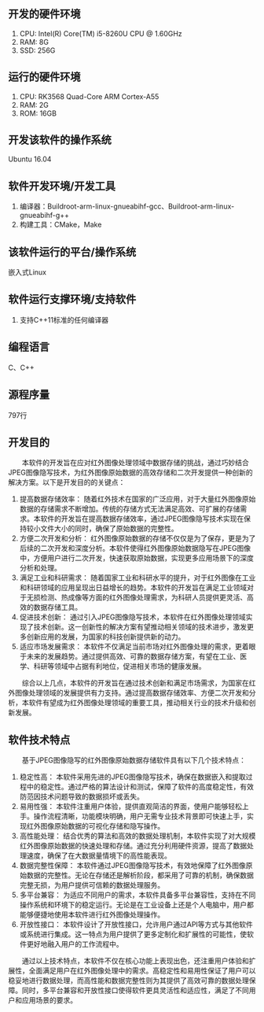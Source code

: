 ## 开发的硬件环境

1. CPU: Intel(R) Core(TM) i5-8260U CPU @ 1.60GHz
2. RAM: 8G
3. SSD: 256G

## 运行的硬件环境

1. CPU: RK3568 Quad-Core ARM Cortex-A55
2. RAM: 2G
3. ROM: 16GB

## 开发该软件的操作系统

Ubuntu 16.04

## 软件开发环境/开发工具

1. 编译器：Buildroot-arm-linux-gnueabihf-gcc、Buildroot-arm-linux-gnueabihf-g++
2. 构建工具：CMake，Make

## 该软件运行的平台/操作系统

嵌入式Linux

## 软件运行支撑环境/支持软件

1. 支持C++11标准的任何编译器

## 编程语言

C、C++

## 源程序量

797行

## 开发目的

&emsp;&emsp;本软件的开发旨在应对红外图像处理领域中数据存储的挑战，通过巧妙结合JPEG图像隐写技术，为红外图像原始数据的高效存储和二次开发提供一种创新的解决方案。以下是开发目的的关键点：

1. 提高数据存储效率： 随着红外技术在国家的广泛应用，对于大量红外图像原始数据的存储需求不断增加。传统的存储方式无法满足高效、可扩展的存储需求。本软件的开发旨在提高数据存储效率，通过JPEG图像隐写技术实现在保持较小文件大小的同时，确保了原始数据的完整性。
2. 方便二次开发和分析： 红外图像原始数据的存储不仅仅是为了保存，更是为了后续的二次开发和深度分析。本软件使得红外图像原始数据隐写在JPEG图像中，方便用户进行二次开发，快速获取原始数据，实现更多应用场景下的深度分析和处理。
3. 满足工业和科研需求： 随着国家工业和科研水平的提升，对于红外图像在工业和科研领域的应用呈现出日益增长的趋势。本软件的开发旨在满足工业领域对于无损检测、热成像等方面的红外图像处理需求，为科研人员提供更灵活、高效的数据存储工具。
4. 促进技术创新： 通过引入JPEG图像隐写技术，本软件在红外图像处理领域实现了技术创新。这一创新性的解决方案有望推动相关领域的技术进步，激发更多创新应用的发展，为国家的科技创新提供新的动力。
5. 适应市场发展需求： 本软件不仅满足当前市场对红外图像处理的需求，更着眼于未来的发展趋势。通过提供高效、可靠的数据存储方案，有望在工业、医学、科研等领域中占据有利地位，促进相关市场的健康发展。

&emsp;&emsp;综合以上几点，本软件的开发旨在通过技术创新和满足市场需求，为国家在红外图像处理领域的发展提供有力支持。通过提高数据存储效率、方便二次开发和分析，本软件有望成为红外图像处理领域的重要工具，推动相关行业的技术升级和创新发展。

## 软件技术特点

&emsp;&emsp;基于JPEG图像隐写的红外图像原始数据存储软件具有以下几个技术特点：

1. 稳定性高： 本软件采用先进的JPEG图像隐写技术，确保在数据嵌入和提取过程中的稳定性。通过严格的算法设计和测试，保障了软件的高度稳定性，有效防范因技术问题导致的数据损坏或丢失。
2. 易用性强： 本软件注重用户体验，提供直观简洁的界面，使用户能够轻松上手。操作流程清晰，功能模块明确，用户无需专业技术背景即可快速上手，实现红外图像原始数据的可视化存储和隐写操作。
3. 高性能处理： 结合优秀的算法和高效的数据处理机制，本软件实现了对大规模红外图像原始数据的快速处理和存储。通过充分利用硬件资源，提高了数据处理速度，确保了在大数据量情境下的高性能表现。
4. 数据完整性保障： 本软件通过JPEG图像隐写技术，有效地保障了红外图像原始数据的完整性。无论在存储还是解析阶段，都采用了可靠的机制，确保数据完整无损，为用户提供可信赖的数据处理服务。
5. 多平台兼容： 为适应不同用户的需求，本软件具备多平台兼容性，支持在不同操作系统和环境下的稳定运行。无论是在工业设备上还是个人电脑中，用户都能够便捷地使用本软件进行红外图像处理操作。
6. 开放性接口： 本软件设计了开放性接口，允许用户通过API等方式与其他软件或系统进行集成。这一特点为用户提供了更多定制化和扩展性的可能性，使软件更好地融入用户的工作流程中。

&emsp;&emsp;通过以上技术特点，本软件不仅在核心功能上表现出色，还注重用户体验和扩展性，全面满足用户在红外图像处理中的需求。高稳定性和易用性保证了用户可以稳妥地进行数据处理，而高性能和数据完整性则为其提供了高效可靠的数据处理保障。同时，多平台兼容和开放性接口使得软件更具灵活性和适应性，满足了不同用户和应用场景的要求。